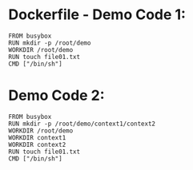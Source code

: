 # Dockerfile - Demo Code 1:

    FROM busybox
    RUN mkdir -p /root/demo
    WORKDIR /root/demo
    RUN touch file01.txt
    CMD ["/bin/sh"]
    
# Demo Code 2:

    FROM busybox
    RUN mkdir -p /root/demo/context1/context2
    WORKDIR /root/demo
    WORKDIR context1
    WORKDIR context2
    RUN touch file01.txt
    CMD ["/bin/sh"]
